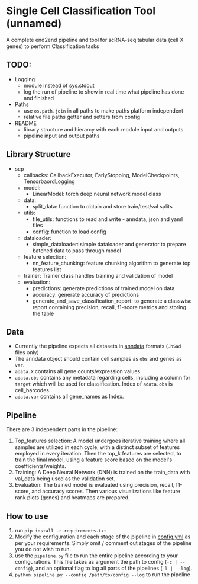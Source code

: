 # Single Cell Classification Tool (unnamed)

A complete end2end pipeline and tool for scRNA-seq tabular data (cell X genes) to perform Classification tasks

## TODO:
- Logging
    - module instead of sys.stdout
    - log the run of pipeline to show in real time what pipeline has done and finished
- Paths
    - use `os.path.join` in all paths to make paths platform independent
    - relative file paths getter and setters from config
- README
    - library structure and hierarcy with each module input and outputs
    - pipeline input and output paths

## Library Structure

- scp
    - callbacks: CallbackExecutor, EarlyStopping, ModelCheckpoints, TensorbaordLogging
    - model:
        - LinearModel: torch deep neural network model class
    - data:
        - split_data: function to obtain and store train/test/val splits 
    - utils:
        - file_utils: functions to read and write - anndata, json and yaml files
        - config: function to load config
    - dataloader:
        - simple_dataloader: simple dataloader and generator to prepare batched data to pass through model
    - feature selection:
        - nn_feature_chunking: feature chunking algorithm to generate top features list
    - trainer: Trainer class handles training and validation of model
    - evaluation:
        - predictions: generate predictions of trained model on data
        - accuracy: generate accuracy of predictions
        - generate_and_save_classification_report: to generate a classwise report containing precision, recall, f1-score metrics and storing the table

## Data
- Currently the pipeline expects all datasets in [anndata](https://anndata.readthedocs.io/en/latest/tutorials/notebooks/getting-started.html) formats (`.h5ad` files only)
- The anndata object should contain cell samples as `obs` and genes as `var`.
- `adata.X` contains all gene counts/expression values.
- `adata.obs` contains any metadata regarding cells, including a column for `target` which will be used for classification. Index of `adata.obs` is cell_barcodes.
- `adata.var` contains all gene_names as Index.

## Pipeline
There are 3 independent parts in the pipeline:  
1. Top_features selection: A model undergoes iterative training where all samples are utilized in each cycle, with a distinct subset of features employed in every iteration. Then the top_k features are selected, to train the final model, using a feature score based on the model's coefficients/weights.
2. Training: A Deep Neural Network (DNN) is trained on the train_data with val_data being used as the validation set.
3. Evaluation: The trained model is evaluated using precision, recall, f1-score, and accuracy scores. Then various visualizations like feature rank plots (genes) and heatmaps are prepared.

## How to use
1. run `pip install -r requirements.txt`
2. Modify the configuration and each stage of the pipeline in [config.yml](config.yml) as per your requirements. Simply omit / comment out stages of the pipeline you do not wish to run.
3. use the `pipeline.py` file to run the entire pipeline according to your configurations. This file takes as argument the path to config (`-c | --config`), and an optional flag to log all parts of the pipelines (`-l | --log`).
4. `python pipeline.py --config /path/to/config --log` to run the pipeline